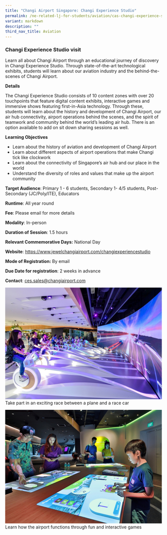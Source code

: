 ```yaml
---
title: "Changi Airport Singapore: Changi Experience Studio"
permalink: /ne-related-lj-for-students/aviation/cas-changi-experience-studio/
variant: markdown
description: ""
third_nav_title: Aviation
---
```

### Changi Experience Studio visit

Learn all about Changi Airport through an educational journey of discovery in Changi Experience Studio. Through state-of-the-art technological exhibits, students will learn about our aviation industry and the behind-the-scenes of Changi Airport. 

**Details**

The Changi Experience Studio consists of 10 content zones with over 20 touchpoints that feature digital content exhibits, interactive games and immersive shows featuring first-in-Asia technology. Through these, students will learn about the history and development of Changi Airport, our air hub connectivity, airport operations behind the scenes, and the spirit of teamwork and community behind the world’s leading air hub. 
There is an option available to add on sit down sharing sessions as well. 

**Learning Objectives**

* Learn about the history of aviation and development of Changi Airport 
* Learn about different aspects of airport operations that make Changi tick like clockwork 
* Learn about the connectivity of Singapore’s air hub and our place in the world 
* Understand the diversity of roles and values that make up the airport community

**Target Audience**: Primary 1 - 6 students, Secondary 1- 4/5 students, Post-Secondary (JC/Poly/ITE),
Educators

**Runtime**: All year round

**Fee**: Please email for more details

**Modality**: In-person

**Duration of Session**: 1.5 hours

**Relevant Commemorative Days:** National Day

**Website**: https://www.jewelchangiairport.com/changiexperiencestudio

**Mode of Registration:** By email

**Due Date for registration**: 2 weeks in advance

**Contact**: ces.sales@changiairport.com

![](/images/1__Changi_Experience_Studio_Visit_1.jpg)
Take part in an exciting race between a plane and a race car

![](/images/1__Changi_Experience_Studio_Visit_2.jpg)
Learn how the airport functions through fun and interactive games